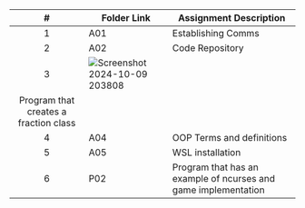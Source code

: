 |  #  | Folder Link                            | Assignment Description                               |
| :-: | -------------------------------------- | ---------------------------------------------------- |
|  1  | A01 | Establishing Comms |
|  2  | A02 | Code Repository |
|  3  |  ![Screenshot 2024-10-09 203808](https://github.com/user-attachments/assets/9925e49a-12ab-4d33-abd4-d351d1c3a62a)
| Program that creates a fraction class |
|  4  | A04 | OOP Terms and definitions 
|  5  | A05 | WSL installation | 
|  6  | P02 | Program that has an example of ncurses and game implementation |


